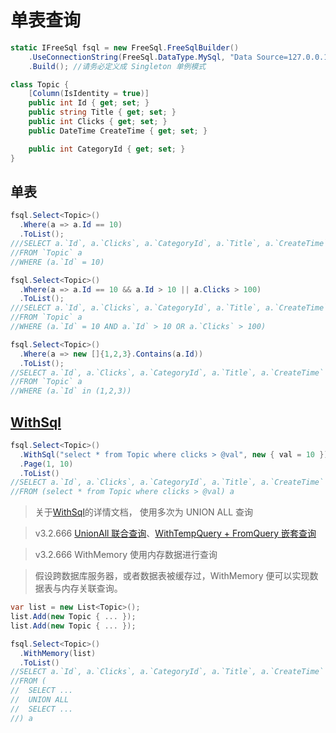 # 单表查询

```csharp
static IFreeSql fsql = new FreeSql.FreeSqlBuilder()
    .UseConnectionString(FreeSql.DataType.MySql, "Data Source=127.0.0.1;Port=3306;User ID=root;Password=root;Initial Catalog=cccddd;Charset=utf8;SslMode=none;Max pool size=10")
    .Build(); //请务必定义成 Singleton 单例模式

class Topic {
    [Column(IsIdentity = true)]
    public int Id { get; set; }
    public string Title { get; set; }
    public int Clicks { get; set; }
    public DateTime CreateTime { get; set; }

    public int CategoryId { get; set; }
}
```

## 单表

```csharp
fsql.Select<Topic>()
  .Where(a => a.Id == 10)
  .ToList();
///SELECT a.`Id`, a.`Clicks`, a.`CategoryId`, a.`Title`, a.`CreateTime`
//FROM `Topic` a
//WHERE (a.`Id` = 10)

fsql.Select<Topic>()
  .Where(a => a.Id == 10 && a.Id > 10 || a.Clicks > 100)
  .ToList();
///SELECT a.`Id`, a.`Clicks`, a.`CategoryId`, a.`Title`, a.`CreateTime`
//FROM `Topic` a
//WHERE (a.`Id` = 10 AND a.`Id` > 10 OR a.`Clicks` > 100)

fsql.Select<Topic>()
  .Where(a => new []{1,2,3}.Contains(a.Id))
  .ToList();
//SELECT a.`Id`, a.`Clicks`, a.`CategoryId`, a.`Title`, a.`CreateTime`
//FROM `Topic` a
//WHERE (a.`Id` in (1,2,3))
```

## [WithSql](withsql.md)

```csharp
fsql.Select<Topic>()
  .WithSql("select * from Topic where clicks > @val", new { val = 10 })
  .Page(1, 10)
  .ToList()
//SELECT a.`Id`, a.`Clicks`, a.`CategoryId`, a.`Title`, a.`CreateTime` 
//FROM (select * from Topic where clicks > @val) a 
```

> 关于[WithSql](withsql.md)的详情文档， 使用多次为 UNION ALL 查询

> v3.2.666 [UnionAll 联合查询](unionall.md)、[WithTempQuery + FromQuery 嵌套查询](withtempquery.md)

> v3.2.666 WithMemory 使用内存数据进行查询

> 假设跨数据库服务器，或者数据表被缓存过，WithMemory 便可以实现数据表与内存关联查询。

```csharp
var list = new List<Topic>();
list.Add(new Topic { ... });
list.Add(new Topic { ... });

fsql.Select<Topic>()
  .WithMemory(list)
  .ToList()
//SELECT a.`Id`, a.`Clicks`, a.`CategoryId`, a.`Title`, a.`CreateTime` 
//FROM (
//  SELECT ...
//  UNION ALL
//  SELECT ...
//) a 
```
